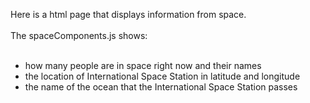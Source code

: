Here is a html page that displays information from space.
<br><br>
The spaceComponents.js shows:
<br><br>
  - how many people are in space right now and their names
  - the location of International Space Station in latitude and longitude
  - the name of the ocean that the International Space Station passes
